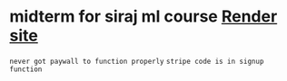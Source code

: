 # midterm for siraj ml course [Render site](https://miderm.onrender.com/)

```never got paywall to function properly```
```stripe code is in signup function```
